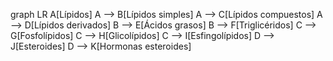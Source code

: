 graph LR
    A[Lípidos]
    A --> B[Lípidos simples]
    A --> C[Lípidos compuestos]
    A --> D[Lípidos derivados]
    B --> E[Ácidos grasos]
    B --> F[Triglicéridos]
    C --> G[Fosfolípidos]
    C --> H[Glicolípidos]
    C --> I[Esfingolípidos]
    D --> J[Esteroides]
    D --> K[Hormonas esteroides]
